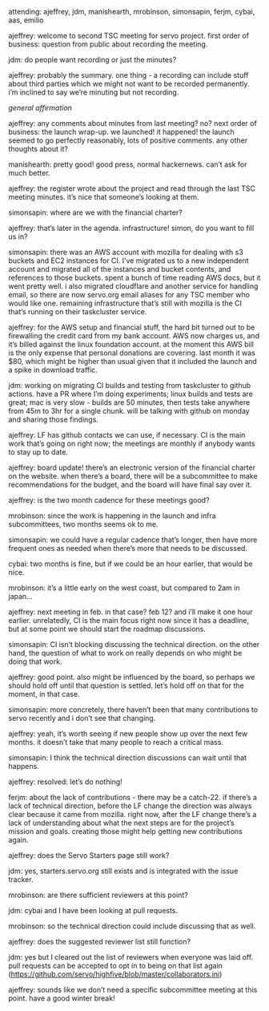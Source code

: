 attending: ajeffrey, jdm, manishearth, mrobinson, simonsapin, ferjm, cybai, aas, emilio

ajeffrey: welcome to second TSC meeting for servo project. first order of business: question from public about recording the meeting.

jdm: do people want recording or just the minutes?

ajeffrey: probably the summary. one thing - a recording can include stuff about third parties which we might not want to be recorded permanently. i’m inclined to say we’re minuting but not recording.

*general affirmation*

ajeffrey: any comments about minutes from last meeting? no? next order of business: the launch wrap-up. we launched! it happened! the launch seemed to go perfectly reasonably, lots of positive comments. any other thoughts about it?

manishearth: pretty good! good press, normal hackernews. can’t ask for much better.

ajeffrey: the register wrote about the project and read through the last TSC meeting minutes. it’s nice that someone’s looking at them.

simonsapin: where are we with the financial charter?

ajeffrey: that’s later in the agenda. infrastructure! simon, do you want to fill us in?

simonsapin: there was an AWS account with mozilla for dealing with s3 buckets and EC2 instances for CI. I’ve migrated us to a new independent account and migrated all of the instances and bucket contents, and references to those buckets. spent a bunch of time reading AWS docs, but it went pretty well. i also migrated cloudflare and another service for handling email, so there are now servo.org email aliases for any TSC member who would like one. remaining infrastructure that’s still with mozilla is the CI that’s running on their taskcluster service.

ajeffrey: for the AWS setup and financial stuff, the hard bit turned out to be firewalling the credit card from my bank account. AWS now charges us, and it’s billed against the linux foundation account. at the moment this AWS bill is the only expense that personal donations are covering. last month it was $80, which might be higher than usual given that it included the launch and a spike in download traffic.

jdm: working on migrating CI builds and testing from taskcluster to github actions. have a PR where I’m doing experiments; linux builds and tests are great; mac is very slow - builds are 50 minutes, then tests take anywhere from 45m to 3hr for a single chunk. will be talking with github on monday and sharing those findings.

ajeffrey: LF has github contacts we can use, if necessary. CI is the main work that’s going on right now; the meetings are monthly if anybody wants to stay up to date.

ajeffrey: board update! there’s an electronic version of the financial charter on the website. when there’s a board, there will be a subcommittee to make recommendations for the budget, and the board will have final say over it.

ajeffrey: is the two month cadence for these meetings good?

mrobinson: since the work is happening in the launch and infra subcommittees, two months seems ok to me.

simonsapin: we could have a regular cadence that’s longer, then have more frequent ones as needed when there’s more that needs to be discussed.

cybai: two months is fine, but if we could be an hour earlier, that would be nice.

mrobinson: it’s a little early on the west coast, but compared to 2am in japan…

ajeffrey: next meeting in feb. in that case? feb 12? and i’ll make it one hour earlier. unrelatedly, CI is the main focus right now since it has a deadline, but at some point we should start the roadmap discussions.

simonsapin: CI isn’t blocking discussing the technical direction. on the other hand, the question of what to work on really depends on who might be doing that work.

ajeffrey: good point. also might be influenced by the board, so perhaps we should hold off until that question is settled. let’s hold off on that for the moment, in that case.

simonsapin: more concretely, there haven’t been that many contributions to servo recently and i don’t see that changing.

ajeffrey: yeah, it’s worth seeing if new people show up over the next few months. it doesn’t take that many people to reach a critical mass.

simonsapin: I think the technical direction discussions can wait until that happens.

ajeffrey: resolved: let’s do nothing!

ferjm: about the lack of contributions - there may be a catch-22. if there’s a lack of technical direction, before the LF change the direction was always clear because it came from mozilla. right now, after the LF change there’s a lack of understanding about what the next steps are for the project’s mission and goals. creating those might help getting new contributions again.

ajeffrey: does the Servo Starters page still work?

jdm: yes, starters.servo.org still exists and is integrated with the issue tracker.

mrobinson: are there sufficient reviewers at this point?

jdm: cybai and I have been looking at pull requests.

mrobinson: so the technical direction could include discussing that as well.

ajeffrey: does the suggested reviewer list still function?

jdm: yes but I cleared out the list of reviewers when everyone was laid off. pull requests can be accepted to opt in to being on that list again (https://github.com/servo/highfive/blob/master/collaborators.ini)

ajeffrey: sounds like we don’t need a specific subcommittee meeting at this point. have a good winter break!
